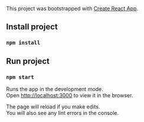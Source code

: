 This project was bootstrapped with [Create React App](https://github.com/facebook/create-react-app).

## Install project

### `npm install`

## Run project

### `npm start`

Runs the app in the development mode.<br />
Open [http://localhost:3000](http://localhost:3000) to view it in the browser.

The page will reload if you make edits.<br />
You will also see any lint errors in the console.
